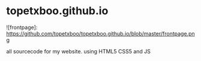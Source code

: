 # topetxboo.github.io


![frontpage]: https://github.com/topetxboo/topetxboo.github.io/blob/master/frontpage.png

all sourcecode for my website.
using HTML5 CSS5 and JS

